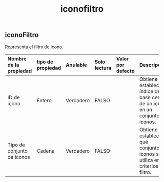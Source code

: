 ﻿---
title: iconofiltro
second_title: Aspose.Cells Cloud Documen
type: docs
url: /es/specification/model/iconfilter/
description: "Aspose.Cells Especificación del modelo de nube: IconFilter. Maneje sin esfuerzo Excel y otros documentos de hoja de cálculo con funciones como abrir, generar, editar, dividir, fusionar, comparar y convertir."
kwords: Excel, Office, Hoja de cálculo, Nube REST API, IconFilter
weight: 50
---
## **iconoFiltro**

 Representa el filtro de icono.

| Nombre de la propiedad| tipo de propiedad| Anulable| Solo lectura| Valor por defecto| Descripción|
|:- |:- |:- |:- |:- |:- |
| ID de icono| Entero| Verdadero| FALSO|| Obtiene y establece el índice de base cero de un icono en un conjunto de iconos.|
| Tipo de conjunto de iconos| Cadena| Verdadero| FALSO|| Obtiene y establece qué conjunto de iconos se utiliza en los criterios de filtro.|

